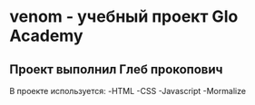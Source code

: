 # venom - учебный проект Glo Academy
## Проект выполнил Глеб прокопович


В проекте используется:
-HTML
-CSS
-Javascript
-Mormalize
